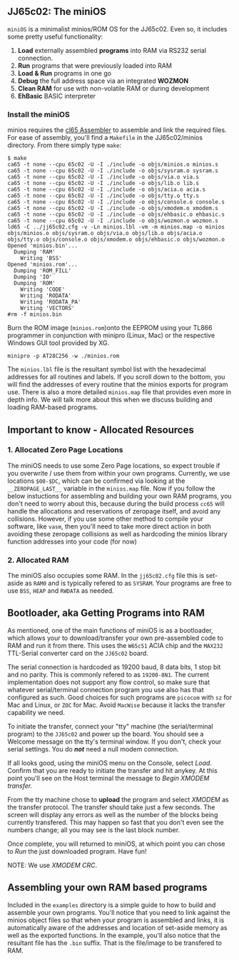 
## JJ65c02: The miniOS

`miniOS` is a minimalist minios/ROM OS for the JJ65c02. Even so, it includes some pretty useful functionality:

1. __Load__ externally assembled __programs__ into RAM via RS232 serial connection.
2. __Run__ programs that were previously loaded into RAM
3. __Load & Run__ programs in one go
4. __Debug__ the full address space via an integrated __WOZMON__
5. __Clean RAM__ for use with non-volatile RAM or during development
6. __EhBasic__ BASIC interpreter


### Install the miniOS

minios requires the [cl65 Assembler](https://cc65.github.io) to assemble
and link the required files. For ease of assembly, you'll find a `Makefile`
in the JJ65c02/minios directory. From there simply type `make`:

```
$ make
ca65 -t none --cpu 65c02 -U -I ./include -o objs/minios.o minios.s
ca65 -t none --cpu 65c02 -U -I ./include -o objs/sysram.o sysram.s
ca65 -t none --cpu 65c02 -U -I ./include -o objs/via.o via.s
ca65 -t none --cpu 65c02 -U -I ./include -o objs/lib.o lib.s
ca65 -t none --cpu 65c02 -U -I ./include -o objs/acia.o acia.s
ca65 -t none --cpu 65c02 -U -I ./include -o objs/tty.o tty.s
ca65 -t none --cpu 65c02 -U -I ./include -o objs/console.o console.s
ca65 -t none --cpu 65c02 -U -I ./include -o objs/xmodem.o xmodem.s
ca65 -t none --cpu 65c02 -U -I ./include -o objs/ehbasic.o ehbasic.s
ca65 -t none --cpu 65c02 -U -I ./include -o objs/wozmon.o wozmon.s
ld65 -C ../jj65c02.cfg -v -Ln minios.lbl -vm -m minios.map -o minios objs/minios.o objs/sysram.o objs/via.o objs/lib.o objs/acia.o objs/tty.o objs/console.o objs/xmodem.o objs/ehbasic.o objs/wozmon.o
Opened 'minios.bin'...
  Dumping 'RAM'
    Writing 'BSS'
Opened 'minios.rom'...
  Dumping 'ROM_FILL'
  Dumping 'IO'
  Dumping 'ROM'
    Writing 'CODE'
    Writing 'RODATA'
    Writing 'RODATA_PA'
    Writing 'VECTORS'
#rm -f minios.bin
```

Burn the ROM image (`minios.rom`)onto the EEPROM using your TL866 programmer in conjunction with minipro (Linux, Mac) or the respective Windows GUI tool provided by XG.

```
minipro -p AT28C256 -w ./minios.rom
```

The `minios.lbl` file is the resultant symbol list with the hexadecimal addresses for all routines and labels. If you scroll down to the bottom, you will find the addresses of every routine that the minios exports for program use. There is also a more detailed `minios.map` file that provides even
more in depth info. We will talk more about this when we discuss
building and loading RAM-based programs.

## Important to know - Allocated Resources

### 1. Allocated Zero Page Locations

The miniOS needs to use some Zero Page locations, so expect trouble if you overwrite / use them from within your own programs. Currently, we use locations `$00-$DC`, which can be confirmed via looking at the
`__ZEROPAGE_LAST__` variable in the `minios.map` file. Now if you
follow the below instuctions for assembling and building your own
RAM programs, you don't need to worry about this, because during the
build process `cc65` will handle the allocations and reservations of
zeropage itself, and avoid any collisions. However, if you use some
other method to compile your software, like `vasm`, then you'll need
to take more direct action in both avoiding these zeropage collisions
as well as hardcoding the minios library function addresses into your
code (for now)

### 2. Allocated RAM

The miniOS also occupies some RAM. In the `jj65c02.cfg`
file this is set-aside as `RAM0` and is typically refered to as `SYSRAM`.
Your programs are free to use `BSS`, `HEAP` and `RWDATA` as needed.

## Bootloader, aka Getting Programs into RAM

As mentioned, one of the main functions of miniOS is as a bootloader,
which allows your to download/transfer your own pre-assembled code to
RAM and run it from there. This uses the `W65c51` ACIA chip and the
`MAX232` TTL-Serial converter card on the `JJ65c02` board.

The serial connection is hardcoded as 19200 baud, 8 data bits, 1 stop
bit and no parity. This is commonly refered to as `19200-8N1`. The
current implementation does not support any flow control, so make sure
that whatever serial/terminal connection program you use also has that
configured as such. Good choices for such programs are `picocom` with `sz` for Mac and Linux, or `ZOC` for Mac.
Avoid `MacWise` because it lacks the transfer capability we need.

To initiate the transfer, connect your "tty" machine (the serial/terminal
program) to the `JJ65c02` and power up the board. You should see a Welcome
message on the tty's terminal window. If you don't, check your serial
settings. You do ***not*** need a null modem connection.

If all looks good, using the miniOS menu on the Console, select *Load*.
Confirm that you are ready to
initiate the transfer and hit anykey. At this
point you'll see on the Host terminal the message to *Begin XMODEM transfer.*

From the tty machine chose to **upload** the program and select *XMODEM* as
the transfer protocol. The transfer should take just a few seconds. The
screen will display any errors as well as the number of the blocks being
currently transfered. This may happen so fast that you don't even see
the numbers change; all you may see is the last block number.

Once complete, you will returned to miniOS, at which point you can
chose to *Run* the just downloaded program. Have fun!

NOTE: We use *XMODEM CRC*.

## Assembling your own RAM based programs

Included in the `examples` directory is a simple guide to how
to build and assemble your own programs. You'll notice that you
need to link against the minios object files so that when your
program is assembled and links, it is automatically aware of the
addresses and location of set-aside memory as well as the exported
functions. In the example, you'll also notice that the resultant
file has the `.bin` suffix. That is the file/image to be transfered
to RAM.
